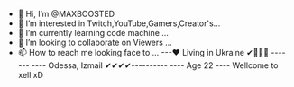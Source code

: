- 👋 Hi, I’m @MAXBOOSTED
- 👀 I’m interested in Twitch,YouTube,Gamers,Creator's... 
- 🌱 I’m currently learning code machine ...
- 💞️ I’m looking to collaborate on Viewers ...
- 📫 How to reach me looking face to ...
---❤ Living in Ukraine ✔👀👀👀 -------
---- Odessa, Izmail ✔✔✔✔----------
---- Age 22 ----
Wellcome to xell xD
<!---
MAXBOOSTED/MAXBOOSTED is a ✨ special ✨ repository because its `README.md` (this file) appears on your GitHub profile.
You can click the Preview link to take a look at your changes.
--->
